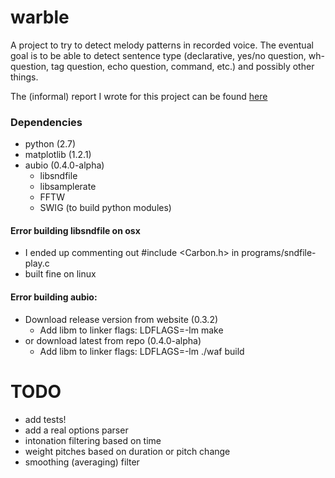 warble
======

A project to try to detect melody patterns in recorded voice.
The eventual goal is to be able to detect sentence type 
(declarative, yes/no question, wh-question, tag question, echo question, command, etc.)
and possibly other things.

The (informal) report I wrote for this project can be found [here](http://jcelliott.github.io/warble/)

### Dependencies ###

* python (2.7)
* matplotlib (1.2.1)
* aubio (0.4.0-alpha)
  * libsndfile
  * libsamplerate
  * FFTW
  * SWIG (to build python modules)

#### Error building libsndfile on osx ####
* I ended up commenting out #include \<Carbon.h\> in programs/sndfile-play.c
* built fine on linux

#### Error building aubio: ####
* Download release version from website (0.3.2)
  * Add libm to linker flags: LDFLAGS=-lm make 
* or download latest from repo (0.4.0-alpha)
  * Add libm to linker flags: LDFLAGS=-lm ./waf build

TODO
====

* add tests!
* add a real options parser
* intonation filtering based on time
* weight pitches based on duration or pitch change
* smoothing (averaging) filter

